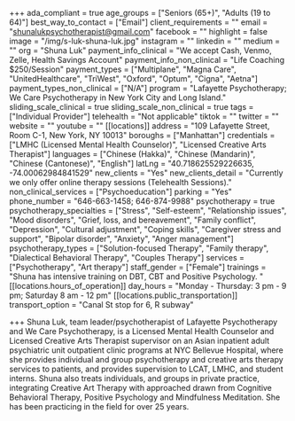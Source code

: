 +++
ada_compliant = true
age_groups = ["Seniors (65+)", "Adults (19 to 64)"]
best_way_to_contact = ["Email"]
client_requirements = ""
email = "shunalukpsychotherapist@gmail.com"
facebook = ""
highlight = false
image = "/img/s-luk-shuna-luk.jpg"
instagram = ""
linkedin = ""
medium = ""
org = "Shuna Luk"
payment_info_clinical = "We accept Cash, Venmo, Zelle,  Health Savings Account"
payment_info_non_clinical = "Life Coaching $250/Session"
payment_types = ["Multiplane", "Magna Care", "UnitedHealthcare", "TriWest", "Oxford", "Optum", "Cigna", "Aetna"]
payment_types_non_clinical = ["N/A"]
program = "Lafayette Psychotherapy; We Care Psychotherapy in New York City and Long Island."
sliding_scale_clinical = true
sliding_scale_non_clinical = true
tags = ["Individual Provider"]
telehealth = "Not applicable"
tiktok = ""
twitter = ""
website = ""
youtube = ""
[[locations]]
address = "109 Lafayette Street, Room C-1, New York, NY 10013"
boroughs = ["Manhattan"]
credentials = ["LMHC (Licensed Mental Health Counselor)", "Licensed Creative Arts Therapist"]
languages = ["Chinese (Hakka)", "Chinese (Mandarin)", "Chinese (Cantonese)", "English"]
latLng = "40.718625529226635, -74.00062984841529"
new_clients = "Yes"
new_clients_detail = "Currently we only offer online therapy sessions (Telehealth Sessions)."
non_clinical_services = ["Psychoeducation"]
parking = "Yes"
phone_number = "646-663-1458; 646-874-9988"
psychotherapy = true
psychotherapy_specialties = ["Stress", "Self-esteem", "Relationship issues", "Mood disorders", "Grief, loss, and bereavement", "Family conflict", "Depression", "Cultural adjustment", "Coping skills", "Caregiver stress and support", "Bipolar disorder", "Anxiety", "Anger management"]
psychotherapy_types = ["Solution-focused Therapy", "Family therapy", "Dialectical Behavioral Therapy", "Couples Therapy"]
services = ["Psychotherapy", "Art therapy"]
staff_gender = ["Female"]
trainings = "Shuna has intensive training on DBT, CBT and Positive Psychology. "
[[locations.hours_of_operation]]
day_hours = "Monday - Thursday: 3 pm - 9 pm; Saturday 8 am - 12 pm"
[[locations.public_transportation]]
transport_option = "Canal St stop for 6, R subway"

+++
Shuna Luk, team leader/psychotherapist of Lafayette Psychotherapy and We Care Psychotherapy, is a Licensed Mental Health Counselor and Licensed Creative Arts Therapist supervisor on an Asian inpatient adult psychiatric unit outpatient clinic programs at NYC Bellevue Hospital, where she provides individual and group psychotherapy and creative arts therapy services to patients, and provides supervision to LCAT, LMHC, and student interns. Shuna also treats individuals, and groups in private practice, integrating Creative Art Therapy with approached drawn from Cognitive Behavioral Therapy, Positive Psychology and Mindfulness Meditation. She has been practicing in the field for over 25 years.